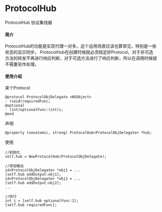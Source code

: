 # ProtocolHub
ProtocolHub 协议集线器

#### 简介
ProtocolHub的功能是实现代理一对多，这个运用场景应该也算常见，特别是一些状态的显示同步。
ProtocolHub在创建时候就必须规定好Protocol，对于非可选方法的转发不再进行响应判断，对于可选方法进行了响应判断，所以在调用时候就不需要另作处理。

#### 使用介绍
来个Protocol
```
@protocol ProtocolObjDelegate <NSObject>
- (void)requiredFunc;
@optional
- (int)optionalFunc:(int)i;
@end
```
声明
```
@property (nonatomic, strong) ProtocolHub<ProtocolObjDelegate> *hub;
```
使用
```
//初始化
self.hub = NewProtocolHub(ProtocolObjDelegate);

//添加输出
id<ProtocolObjDelegate> *obj1 = ...
[self.hub addOutput:obj1];
id<ProtocolObjDelegate> *obj2 = ...
[self.hub addOutput:obj2];
...

//执行
int i = [self.hub optionalFunc:1];
[self.hub requiredFunc];
```

